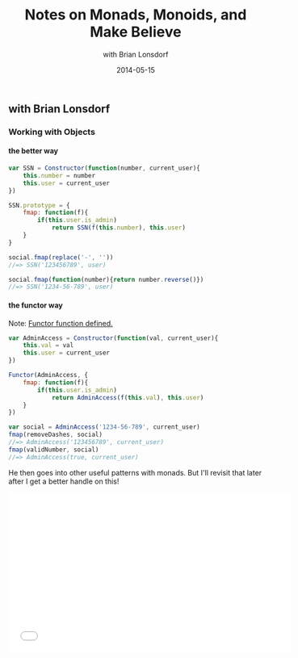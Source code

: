 ﻿---
date: 2014-05-15
title: Notes on Monads, Monoids, and Make Believe
subtitle: with Brian Lonsdorf
tags:
   - functional programming
   - functor
   - design patterns
---

## with Brian Lonsdorf

### Working with Objects

#### the better way

```javascript
var SSN = Constructor(function(number, current_user){
	this.number = number
    this.user = current_user
})

SSN.prototype = {
	fmap: function(f){
    	if(this.user.is_admin)
        	return SSN(f(this.number), this.user)
    }
}

social.fmap(replace('-', ''))
//=> SSN('123456789', user)

social.fmap(function(number){return number.reverse()})
//=> SSN('1234-56-789', user)
```

#### the functor way

Note: [Functor function defined.](https://github.com/DrBoolean/Functor/blob/master/functor.js)

```javascript
var AdminAccess = Constructor(function(val, current_user){
	this.val = val
    this.user = current_user
})

Functor(AdminAccess, {
	fmap: function(f){
    	if(this.user.is_admin)
        	return AdminAccess(f(this.val), this.user)
    }
})

var social = AdminAccess('1234-56-789', current_user)
fmap(removeDashes, social)
//=> AdminAccess('123456789', current_user)
fmap(validNumber, social)
//=> AdminAccess(true, current_user)
```

He then goes into other useful patterns with monads. But I'll revisit that later after I get a better handle on this!

<iframe width="560" height="315" src="//www.youtube.com/embed/ww2Z1URx-G0" frameborder="0" allowfullscreen></iframe>
